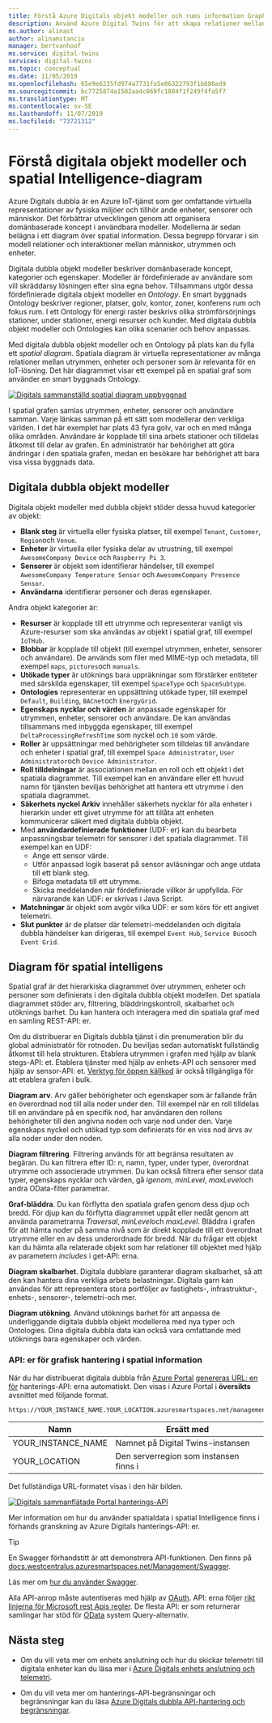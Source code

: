 ```yaml
---
title: Förstå Azure Digitals objekt modeller och rums information Graph | Microsoft Docs
description: Använd Azure Digital Twins för att skapa relationer mellan personer, platser och enheter
ms.author: alinast
author: alinamstanciu
manager: bertvanhoof
ms.service: digital-twins
services: digital-twins
ms.topic: conceptual
ms.date: 11/05/2019
ms.openlocfilehash: 65e9e6235fd974a7731fa5e86322793f1b680ad9
ms.sourcegitcommit: bc7725874a1502aa4c069fc1804f1f249f4fa5f7
ms.translationtype: MT
ms.contentlocale: sv-SE
ms.lasthandoff: 11/07/2019
ms.locfileid: "73721312"
---
```

# <a name="understand-digital-twins-object-models-and-spatial-intelligence-graph"></a>Förstå digitala objekt modeller och spatial Intelligence-diagram

Azure Digitals dubbla är en Azure IoT-tjänst som ger omfattande virtuella representationer av fysiska miljöer och tillhör ande enheter, sensorer och människor. Det förbättrar utvecklingen genom att organisera domänbaserade koncept i användbara modeller. Modellerna är sedan belägna i ett diagram över spatial information. Dessa begrepp förvarar i sin modell relationer och interaktioner mellan människor, utrymmen och enheter.

Digitala dubbla objekt modeller beskriver domänbaserade koncept, kategorier och egenskaper. Modeller är fördefinierade av användare som vill skräddarsy lösningen efter sina egna behov. Tillsammans utgör dessa fördefinierade digitala objekt modeller en _Ontology_. En smart byggnads Ontology beskriver regioner, platser, golv, kontor, zoner, konferens rum och fokus rum. I ett Ontology för energi raster beskrivs olika strömförsörjnings stationer, under stationer, energi resurser och kunder. Med digitala dubbla objekt modeller och Ontologies kan olika scenarier och behov anpassas.

Med digitala dubbla objekt modeller och en Ontology på plats kan du fylla ett _spatial diagram_. Spatiala diagram är virtuella representationer av många relationer mellan utrymmen, enheter och personer som är relevanta för en IoT-lösning. Det här diagrammet visar ett exempel på en spatial graf som använder en smart byggnads Ontology.

[![Digitals sammanställd spatial diagram uppbyggnad](media/concepts/digital-twins-spatial-graph-building.png)](media/concepts/digital-twins-spatial-graph-building.png#lightbox)

I spatial grafen samlas utrymmen, enheter, sensorer och användare samman. Varje länkas samman på ett sätt som modellerar den verkliga världen. I det här exemplet har plats 43 fyra golv, var och en med många olika områden. Användare är kopplade till sina arbets stationer och tilldelas åtkomst till delar av grafen. En administratör har behörighet att göra ändringar i den spatiala grafen, medan en besökare har behörighet att bara visa vissa byggnads data.

## <a name="digital-twins-object-models"></a>Digitala dubbla objekt modeller

Digitala objekt modeller med dubbla objekt stöder dessa huvud kategorier av objekt:

- **Blank steg** är virtuella eller fysiska platser, till exempel `Tenant`, `Customer`, `Region`och `Venue`.
- **Enheter** är virtuella eller fysiska delar av utrustning, till exempel `AwesomeCompany Device` och `Raspberry Pi 3`.
- **Sensorer** är objekt som identifierar händelser, till exempel `AwesomeCompany Temperature Sensor` och `AwesomeCompany Presence Sensor`.
- **Användarna** identifierar personer och deras egenskaper.

Andra objekt kategorier är:

- **Resurser** är kopplade till ett utrymme och representerar vanligt vis Azure-resurser som ska användas av objekt i spatial graf, till exempel `IoTHub`.
- **Blobbar** är kopplade till objekt (till exempel utrymmen, enheter, sensorer och användare). De används som filer med MIME-typ och metadata, till exempel `maps`, `pictures`och `manuals`.
- **Utökade typer** är utöknings bara uppräkningar som förstärker entiteter med särskilda egenskaper, till exempel `SpaceType` och `SpaceSubtype`.
- **Ontologies** representerar en uppsättning utökade typer, till exempel `Default`, `Building`, `BACnet`och `EnergyGrid`.
- **Egenskaps nycklar och värden** är anpassade egenskaper för utrymmen, enheter, sensorer och användare. De kan användas tillsammans med inbyggda egenskaper, till exempel `DeltaProcessingRefreshTime` som nyckel och `10` som värde.
- **Roller** är uppsättningar med behörigheter som tilldelas till användare och enheter i spatial graf, till exempel `Space Administrator`, `User Administrator`och `Device Administrator`.
- **Roll tilldelningar** är associationen mellan en roll och ett objekt i det spatiala diagrammet. Till exempel kan en användare eller ett huvud namn för tjänsten beviljas behörighet att hantera ett utrymme i den spatiala diagrammet.
- **Säkerhets nyckel Arkiv** innehåller säkerhets nycklar för alla enheter i hierarkin under ett givet utrymme för att tillåta att enheten kommunicerar säkert med digitala dubbla objekt.
- Med **användardefinierade funktioner** (UDF: er) kan du bearbeta anpassningsbar telemetri för sensorer i det spatiala diagrammet. Till exempel kan en UDF:
  - Ange ett sensor värde.
  - Utför anpassad logik baserat på sensor avläsningar och ange utdata till ett blank steg.
  - Bifoga metadata till ett utrymme.
  - Skicka meddelanden när fördefinierade villkor är uppfyllda. För närvarande kan UDF: er skrivas i Java Script.
- **Matchningar** är objekt som avgör vilka UDF: er som körs för ett angivet telemetri.
- **Slut punkter** är de platser där telemetri-meddelanden och digitala dubbla händelser kan dirigeras, till exempel `Event Hub`, `Service Bus`och `Event Grid`.

## <a name="spatial-intelligence-graph"></a>Diagram för spatial intelligens

Spatial graf är det hierarkiska diagrammet över utrymmen, enheter och personer som definierats i den digitala dubbla objekt modellen. Det spatiala diagrammet stöder arv, filtrering, bläddringskontroll, skalbarhet och utöknings barhet. Du kan hantera och interagera med din spatiala graf med en samling REST-API: er.

Om du distribuerar en Digitals dubbla tjänst i din prenumeration blir du global administratör för rotnoden. Du beviljas sedan automatiskt fullständig åtkomst till hela strukturen. Etablera utrymmen i grafen med hjälp av blank stegs-API: et. Etablera tjänster med hjälp av enhets-API och sensorer med hjälp av sensor-API: et. [Verktyg för öppen källkod](https://github.com/Azure-Samples/digital-twins-samples-csharp) är också tillgängliga för att etablera grafen i bulk.

**Diagram arv**. Arv gäller behörigheter och egenskaper som är fallande från en överordnad nod till alla noder under den. Till exempel när en roll tilldelas till en användare på en specifik nod, har användaren den rollens behörigheter till den angivna noden och varje nod under den. Varje egenskaps nyckel och utökad typ som definierats för en viss nod ärvs av alla noder under den noden.

**Diagram filtrering**. Filtrering används för att begränsa resultaten av begäran. Du kan filtrera efter ID: n, namn, typer, under typer, överordnat utrymme och associerade utrymmen. Du kan också filtrera efter sensor data typer, egenskaps nycklar och värden, gå *igenom*, *minLevel*, *maxLevel*och andra OData-filter parametrar.

**Graf-bläddra**. Du kan förflytta den spatiala grafen genom dess djup och bredd. För djup kan du förflytta diagrammet uppåt eller nedåt genom att använda parametrarna *Traversal*, *minLevel*och *maxLevel*. Bläddra i grafen för att hämta noder på samma nivå som är direkt kopplade till ett överordnat utrymme eller en av dess underordnade för bredd. När du frågar ett objekt kan du hämta alla relaterade objekt som har relationer till objektet med hjälp av parametern *includes* i get-API: erna.

**Diagram skalbarhet**. Digitala dubblare garanterar diagram skalbarhet, så att den kan hantera dina verkliga arbets belastningar. Digitala garn kan användas för att representera stora portföljer av fastighets-, infrastruktur-, enhets-, sensorer-, telemetri-och mer.

**Diagram utökning**. Använd utöknings barhet för att anpassa de underliggande digitala dubbla objekt modellerna med nya typer och Ontologies. Dina digitala dubbla data kan också vara omfattande med utöknings bara egenskaper och värden.

### <a name="spatial-intelligence-graph-management-apis"></a>API: er för grafisk hantering i spatial information

När du har distribuerat digitala dubbla från [Azure Portal](https://portal.azure.com) [genereras URL: en för](https://swagger.io/tools/swagger-ui/) hanterings-API: erna automatiskt. Den visas i Azure Portal i **översikts** avsnittet med följande format.

```plaintext
https://YOUR_INSTANCE_NAME.YOUR_LOCATION.azuresmartspaces.net/management/swagger
```

| Namn | Ersätt med |
| --- | --- |
| YOUR_INSTANCE_NAME | Namnet på Digital Twins-instansen |
| YOUR_LOCATION | Den serverregion som instansen finns i |

 Det fullständiga URL-formatet visas i den här bilden.

[![Digitals sammanflätade Portal hanterings-API](media/concepts/digital-twins-spatial-graph-management-api-url.png)](media/concepts/digital-twins-spatial-graph-management-api-url.png#lightbox)

Mer information om hur du använder spatialdata i spatial Intelligence finns i förhands granskning av Azure Digitals hanterings-API: er.

> [!TIP]
> En Swagger förhandstitt är att demonstrera API-funktionen.
> Den finns på [docs.westcentralus.azuresmartspaces.net/Management/Swagger](https://docs.westcentralus.azuresmartspaces.net/management/swagger).

Läs mer om [hur du använder Swagger](how-to-use-swagger.md).

Alla API-anrop måste autentiseras med hjälp av [OAuth](https://docs.microsoft.com/azure/active-directory/develop/v1-protocols-oauth-code). API: erna följer [rikt linjerna för Microsoft rest Apis regler](https://github.com/Microsoft/api-guidelines/blob/master/Guidelines.md). De flesta API: er som returnerar samlingar har stöd för [OData](https://www.odata.org/getting-started/basic-tutorial/#queryData) system Query-alternativ.

## <a name="next-steps"></a>Nästa steg

- Om du vill veta mer om enhets anslutning och hur du skickar telemetri till digitala enheter kan du läsa mer i [Azure Digitals enhets anslutning och telemetri](concepts-device-ingress.md).

- Om du vill veta mer om hanterings-API-begränsningar och begränsningar kan du läsa [Azure Digitals dubbla API-hantering och begränsningar](concepts-service-limits.md).
